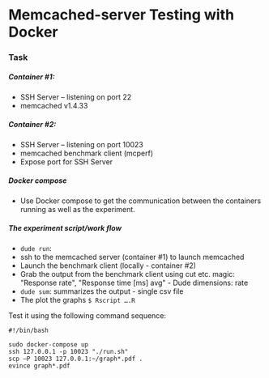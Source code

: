 # Memcached-server Testing with Docker #

### Task ###

##### Container #1: #####
 * SSH Server – listening on port 22
 * memcached v1.4.33


##### Container #2: #####
*  SSH Server – listening on port 10023
* memcached benchmark client (mcperf)
* Expose port for SSH Server

##### Docker compose #####
* Use Docker compose to get the communication between the containers running as well as the experiment.

##### The experiment script/work flow #####
* ```dude run```:
* ssh to the memcached server (container #1) to launch memcached
* Launch the benchmark client (locally - container #2)
* Grab the output from the benchmark client using cut etc. magic: "Response rate", "Response time [ms] avg" - Dude dimensions: rate 
* ```dude sum```: summarizes the output - single csv file
* The plot the graphs ```$ Rscript ….R```

Test it using the following command sequence:
```
#!/bin/bash

sudo docker-compose up
ssh 127.0.0.1 -p 10023 "./run.sh"
scp –P 10023 127.0.0.1:~/graph*.pdf .
evince graph*.pdf
```

